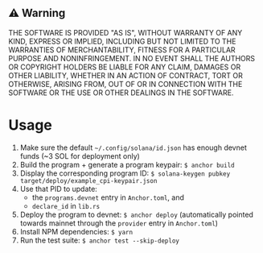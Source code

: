 ## ⚠ Warning

THE SOFTWARE IS PROVIDED "AS IS", WITHOUT WARRANTY OF ANY KIND, EXPRESS OR IMPLIED, INCLUDING BUT NOT LIMITED TO THE WARRANTIES OF MERCHANTABILITY, FITNESS FOR A PARTICULAR PURPOSE AND NONINFRINGEMENT. IN NO EVENT SHALL THE AUTHORS OR COPYRIGHT HOLDERS BE LIABLE FOR ANY CLAIM, DAMAGES OR OTHER LIABILITY, WHETHER IN AN ACTION OF CONTRACT, TORT OR OTHERWISE, ARISING FROM, OUT OF OR IN CONNECTION WITH THE SOFTWARE OR THE USE OR OTHER DEALINGS IN THE SOFTWARE.

# Usage

1. Make sure the default `~/.config/solana/id.json` has enough devnet funds (~3 SOL for deployment only)
1. Build the program + generate a program keypair: `$ anchor build`
1. Display the corresponding program ID: `$ solana-keygen pubkey target/deploy/example_cpi-keypair.json`
1. Use that PID to update:
   - the `programs.devnet` entry in `Anchor.toml`, and
   - `declare_id` in `lib.rs`
1. Deploy the program to devnet: `$ anchor deploy` (automatically pointed towards mainnet through the `provider` entry in `Anchor.toml`)
1. Install NPM dependencies: `$ yarn`
1. Run the test suite: `$ anchor test --skip-deploy`
